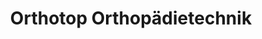 ---
title: "Orthotop Orthopädietechnik"
url: /zuerich/orthotop-orthopaedietechnik/
shop: Sanitätshaus
---